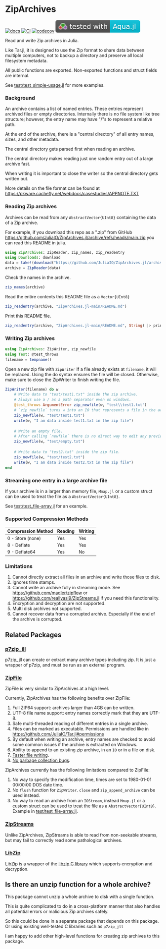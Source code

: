 # ZipArchives

[![docs](https://img.shields.io/badge/docs-stable-blue.svg)](https://juliahub.com/docs/General/ZipArchives/stable)
[![CI](https://github.com/JuliaIO/ZipArchives.jl/actions/workflows/CI.yml/badge.svg)](https://github.com/JuliaIO/ZipArchives.jl/actions/workflows/CI.yml)
[![codecov](https://codecov.io/gh/JuliaIO/ZipArchives.jl/branch/main/graph/badge.svg?token=K3J0T9BZ42)](https://codecov.io/gh/JuliaIO/ZipArchives.jl)
[![Aqua QA](https://raw.githubusercontent.com/JuliaTesting/Aqua.jl/master/badge.svg)](https://github.com/JuliaTesting/Aqua.jl)

Read and write Zip archives in Julia.

Like Tar.jl, it is designed to use the Zip format to share data between
multiple computers, not to backup a directory and preserve all local filesystem metadata.

All public functions are exported. Non-exported functions and struct fields are internal.

See [test/test_simple-usage.jl](https://github.com/JuliaIO/ZipArchives.jl/blob/main/test/test_simple-usage.jl) for more examples.


### Background

An archive contains a list of named entries. 
These entries represent archived files or empty directories.
Internally there is no file system like tree structure; however,
the entry name may have "/"s to represent a relative path.

At the end of the archive, there is a "central directory" of all entry names, sizes,
and other metadata.

The central directory gets parsed first when reading an archive.

The central directory makes reading just one random entry out of a large archive fast.

When writing it is important to close the writer so the central directory gets written out.

More details on the file format can be found at https://pkware.cachefly.net/webdocs/casestudies/APPNOTE.TXT

### Reading Zip archives

Archives can be read from any `AbstractVector{UInt8}` containing the data of a Zip archive.

For example, if you download this repo as a ".zip" from GitHub https://github.com/JuliaIO/ZipArchives.jl/archive/refs/heads/main.zip you can read this README in julia.

```julia
using ZipArchives: ZipReader, zip_names, zip_readentry
using Downloads: download
data = take!(download("https://github.com/JuliaIO/ZipArchives.jl/archive/refs/heads/main.zip", IOBuffer()));
archive = ZipReader(data)
```

Check the names in the archive.
```julia
zip_names(archive)
```

Read the entire contents this README file as a `Vector{UInt8}`
```julia
zip_readentry(archive, "ZipArchives.jl-main/README.md")
```

Print this README file.
```julia
zip_readentry(archive, "ZipArchives.jl-main/README.md", String) |> print
```

### Writing Zip archives

```julia
using ZipArchives: ZipWriter, zip_newfile
using Test: @test_throws
filename = tempname()
```
Open a new zip file with `ZipWriter`
If a file already exists at `filename`, it will be replaced.
Using the do syntax ensures the file will be closed.
Otherwise, make sure to close the ZipWriter to finish writing the file.

```julia
ZipWriter(filename) do w
    # Write data to "test/test1.txt" inside the zip archive.
    # Always use a / as a path separator even on windows.
    @test_throws ArgumentError zip_newfile(w, "test\\test1.txt")
    # `zip_newfile` turns w into an IO that represents a file in the archive.
    zip_newfile(w, "test/test1.txt")
    write(w, "I am data inside test1.txt in the zip file")

    # Write an empty file.
    # After calling `newfile` there is no direct way to edit any previous files in the archive.
    zip_newfile(w, "test/empty.txt")

    # Write data to "test2.txt" inside the zip file.
    zip_newfile(w, "test/test2.txt")
    write(w, "I am data inside test2.txt in the zip file")
end
```

### Streaming one entry in a large archive file
If your archive is in a larger than memory file, `Mmap.jl`
or a custom struct can be used to treat the file as a `AbstractVector{UInt8}`.

See [test/test_file-array.jl](https://github.com/JuliaIO/ZipArchives.jl/blob/main/test/test_file-array.jl) for an example.

### Supported Compression Methods

| Compression Method | Reading | Writing |
|--------------------|---------|---------|
| 0 - Store (none)   | Yes     | Yes     |
| 8 - Deflate        | Yes     | Yes     |
| 9 - Deflate64      | Yes     | No      |

### Limitations

1. Cannot directly extract all files in an archive and write those files to disk.
1. Ignores time stamps.
1. Cannot write an archive fully in streaming mode. See https://github.com/madler/zipflow or https://github.com/reallyasi9/ZipStreams.jl if you need this functionality.
1. Encryption and decryption are not supported.
1. Multi disk archives not supported.
1. Cannot recover data from a corrupted archive. Especially if the end of the archive is corrupted.

## Related Packages

### [p7zip_jll](https://github.com/JuliaBinaryWrappers/p7zip_jll.jl)

p7zip_jll can create or extract many archive types including zip.
It is just a wrapper of p7zip, and must be run as an external program.

### [ZipFile](https://github.com/fhs/ZipFile.jl)

ZipFile is very similar to ZipArchives at a high level.

Currently, ZipArchives has the following benefits over ZipFile:
1. Full ZIP64 support: archives larger than 4GB can be written.
2. UTF-8 file name support: entry names correctly mark that they are UTF-8.
3. Safe multi-threaded reading of different entries in a single archive.
4. Files can be marked as executable. Permissions are handled like in https://github.com/JuliaIO/Tar.jl#permissions
5. By default when writing an archive, entry names are checked to avoid some common issues if the archive is extracted on Windows.
6. Ability to append to an existing zip archive, in an `IO` or in a file on disk.
7. [Faster file writing](https://github.com/felipenoris/XLSX.jl/pull/266).
8. [No garbage collection bugs](https://github.com/fhs/ZipFile.jl/issues/14).

ZipArchives currently has the following limitations compared to ZipFile:
1. No way to specify the modification time, times are set to 1980-01-01 00:00:00 DOS date time.
2. No `flush` function for `ZipWriter`. `close` and `zip_append_archive` can be used instead.
3. No way to read an archive from an `IOStream`, instead `Mmap.jl` or a custom struct can be used to treat the file as a `AbstractVector{UInt8}`. Example in [test/test_file-array.jl](https://github.com/JuliaIO/ZipArchives.jl/blob/main/test/test_file-array.jl).

### [ZipStreams](https://github.com/reallyasi9/ZipStreams.jl)

Unlike ZipArchives, ZipStreams is able to read from non-seekable streams, but may fail to correctly 
read some pathological archives.

### [LibZip](https://github.com/bhftbootcamp/LibZip.jl)

LibZip is a wrapper of the [libzip C library](https://github.com/nih-at/libzip) which supports encryption and decryption.


## Is there an unzip function for a whole archive?
This package cannot unzip a whole archive to disk with a single function.

This is quite complicated to do in a cross-platform manner that also handles all potential errors or malicious Zip archives safely.

So this could be done in a separate package that depends on this package. Or using existing well-tested C libraries such as `p7zip_jll`

I am happy to add other high-level functions for creating zip archives to this package. 
